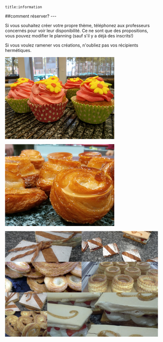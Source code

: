     title:information 
##comment réserver?
    ---
    
Si vous souhaitez créer votre propre thème, téléphonez aux professeurs concernés pour voir leur disponibilité.
Ce ne sont que des propositions, vous pouvez modifier le planning (sauf s'il y a déjà des inscrits!)

Si vous voulez ramener vos créations, n'oubliez pas vos récipients hermétiques.


![cupcakes](../planning/image/cupcakes.jpg)

![kouig-aman](../planning/image/kouig-amann.jpg)

![images](../planning/image/images.jpg)